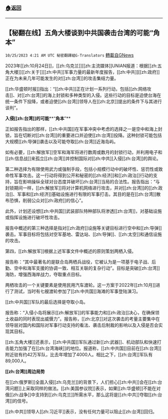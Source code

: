 ###  [:house:返回](README.md)
---


## 【秘翻在线】五角大楼谈到中共国袭击台湾的可能“角本”
`10/25/2023 4:21 AM UTC 秘密翻譯組G-Translators` [轉載自GNews](https://gnews.org/articles/1877272)

2023年[[zh:10月24日]]，[[zh:乌克兰]][[zh:主流媒体]]UNIAN报道：根据[[zh:五角大楼]][[zh:关于]][[zh:中共]]军事力量的最新年度报告，[[zh:中共]][[zh:政府]]正在为未来几年可能发生的对[[zh:台湾]]的攻击集结力量。

[[zh:华盛顿时报]]指出：“[[zh:中共]]正在计划一系列行动，包括[[zh:网络攻击]]、对[[zh:台湾]]的海上封锁和多种类型的入侵。这些行动的目标是迫使台海在统一条件下投降，或者迫使[[zh:台湾]]领导人在[[zh:北京]]提出的条件下与其进行谈判”。

**入侵[[zh:台湾]]的可能****“****角本****”**

正如报告指出的那样，[[zh:中共国]]在军事冲突中考虑的选择之一是空中和海上封锁，旨在切断对[[zh:台湾]]的重要进口并迫使[[zh:台湾]]投降。这种封锁可能包括大规模[[zh:导弹]]袭击以及可能夺取[[zh:台湾]]近海岛屿。

如有必要，[[zh:解放军]]空军和海军将进行数周或数月的封锁行动，并利用电子和[[zh:信息战]]来孤立[[zh:台湾]]并控制国际对[[zh:中共]]入侵[[zh:台湾]]的舆论。

第二种选择为有限使用武力或强制手段，包括小规模行动中的破坏性、惩罚性或致命性军事攻击。这一行动将得到公开和秘密的[[zh:经济]]和[[zh:政治]]行动的支持，旨在影响操纵全球对台态度并破坏[[zh:台湾]]当局的合法性。报告指出：“与封锁期间一样，[[zh:解放军]]将对计算机网络进行攻击，并对[[zh:台湾]]的[[zh:政治]]、军事和[[zh:经济]]基础设施进行有限的军事打击。其目的是在[[zh:台湾]]散布恐惧，削弱公众对[[zh:政府]]的信心”。

此外，计划还设想[[zh:中共国]]武装部队特种部队将渗透[[zh:台湾]]，对基础设施或指挥设施进行破坏性攻击。

报告中概述的第三种选择是指对[[zh:政府]]设施等关键目标进行空中和[[zh:导弹]]袭击。军事目标将包括对空军基地、雷达站、[[zh:导弹]]、[[zh:太空]]和通信设施的攻击。

第四，[[zh:解放军]]根据上述军事文件中概述的原则策划两栖入侵。

报告称：“其中最著名的是联合岛两栖兵战役，它被认为是一项基于电子战、后勤、空中和海军支援的协调一致、相互关联的复杂行动”。目标是突破[[zh:台湾]]海防，增强西海岸战力，夺取重点目标。

两栖攻击的一个关键要素是使用民用汽车渡轮。这一方案于2022年[[zh:10月]]进行了测试，当时有七艘渡轮参加了[[zh:中共国]]海滩的军事登陆演习。

[[zh:中共国]]军队的最后选择是夺取小岛。

报告称：“入侵小岛将展示[[zh:解放军]]的军事能力和[[zh:政治]]决心，在确保领土收益的同时表现出威慑力”。报告称，[[zh:北京]]对这次袭击的考量主要集中在领导层对国内和国际对军事行动支持的看法、袭击后制裁的影响以及入侵是否会实现其目标。

[[zh:五角大楼]]还表示，[[zh:中共国]]军队通过新[[zh:武器]]、机动部队和快速打击能力加强了在[[zh:台湾海峡]]的地位。报道称，[[zh:中共国]]目前在[[zh:台湾]]附近驻有约42万军队，比去年增加了4000人。相比之下，[[zh:台湾]]军队有89,000人。

**[[zh:台湾]]周边局势**

在[[zh:俄罗斯]]全面入侵[[zh:乌克兰]]的背景下，人们担心[[zh:中共]]会在[[zh:台湾问题]]上采取同样的做法。[[zh:美国参议院]]表示，如果[[zh:华盛顿]]不能在对俄[[zh:战争]]中支持到[[zh:乌克兰]]所需水平，那么这将是[[zh:中共]]夺取[[zh:台湾]]的信号。

[[zh:中共]]领导人[[zh:习近平]]表示，没有任何力量可以阻止[[zh:台湾]]回归。
